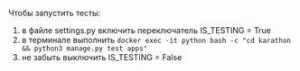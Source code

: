 Чтобы запустить тесты:
1. в файле settings.py включить переключатель IS_TESTING = True
2. в терминале выполнить ```docker exec -it python bash -c "cd karathon && python3 manage.py test apps"```
3. не забыть выключить IS_TESTING = False